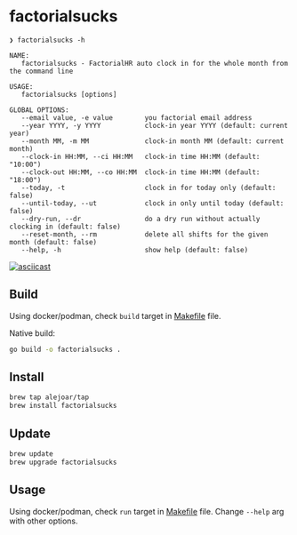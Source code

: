 # factorialsucks

```shell
❯ factorialsucks -h

NAME:
   factorialsucks - FactorialHR auto clock in for the whole month from the command line

USAGE:
   factorialsucks [options]

GLOBAL OPTIONS:
   --email value, -e value        you factorial email address
   --year YYYY, -y YYYY           clock-in year YYYY (default: current year)
   --month MM, -m MM              clock-in month MM (default: current month)
   --clock-in HH:MM, --ci HH:MM   clock-in time HH:MM (default: "10:00")
   --clock-out HH:MM, --co HH:MM  clock-in time HH:MM (default: "18:00")
   --today, -t                    clock in for today only (default: false)
   --until-today, --ut            clock in only until today (default: false)
   --dry-run, --dr                do a dry run without actually clocking in (default: false)
   --reset-month, --rm            delete all shifts for the given month (default: false)
   --help, -h                     show help (default: false)
```

[![asciicast](https://asciinema.org/a/1wj0X77lfeHqYWZKp2YY86Xux.svg)](https://asciinema.org/a/1wj0X77lfeHqYWZKp2YY86Xux)

## Build

Using docker/podman, check `build` target in [Makefile](./Makefile) file.

Native build:

```bash
go build -o factorialsucks .
```

## Install

```bash
brew tap alejoar/tap
brew install factorialsucks
```

## Update

```bash
brew update
brew upgrade factorialsucks
```

## Usage

Using docker/podman, check `run` target in [Makefile](./Makefile) file.
Change `--help` arg with other options.
